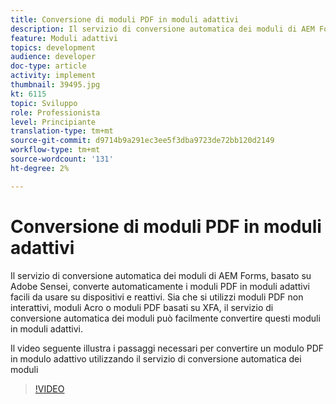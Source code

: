 ```yaml
---
title: Conversione di moduli PDF in moduli adattivi
description: Il servizio di conversione automatica dei moduli di AEM Forms, basato su Adobe Sensei, converte automaticamente i moduli PDF in moduli adattivi facili da usare su dispositivi e reattivi. Sia che si utilizzi moduli PDF non interattivi, moduli Acro o moduli PDF basati su XFA, il servizio di conversione automatica dei moduli può facilmente convertire questi moduli in moduli adattivi.
feature: Moduli adattivi
topics: development
audience: developer
doc-type: article
activity: implement
thumbnail: 39495.jpg
kt: 6115
topic: Sviluppo
role: Professionista
level: Principiante
translation-type: tm+mt
source-git-commit: d9714b9a291ec3ee5f3dba9723de72bb120d2149
workflow-type: tm+mt
source-wordcount: '131'
ht-degree: 2%

---
```


# Conversione di moduli PDF in moduli adattivi

Il servizio di conversione automatica dei moduli di AEM Forms, basato su Adobe Sensei, converte automaticamente i moduli PDF in moduli adattivi facili da usare su dispositivi e reattivi. Sia che si utilizzi moduli PDF non interattivi, moduli Acro o moduli PDF basati su XFA, il servizio di conversione automatica dei moduli può facilmente convertire questi moduli in moduli adattivi.

Il video seguente illustra i passaggi necessari per convertire un modulo PDF in modulo adattivo utilizzando il servizio di conversione automatica dei moduli

>[!VIDEO](https://video.tv.adobe.com/v/39495/?quality=9&learn=on)

